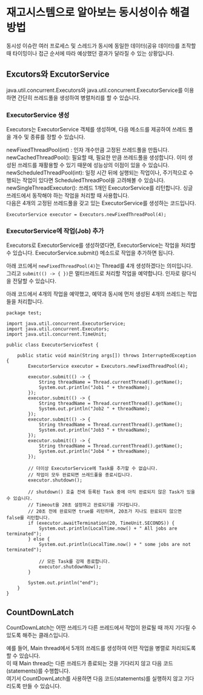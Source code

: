 # 재고시스템으로 알아보는 동시성이슈 해결방법

동시성 이슈란 여러 프로세스 및 스레드가 동시에 동일한 데이터(공유 데이터)를 조작할 때 타이밍이나 접근 순서에 따라 예상했던 결과가 달라질 수 있는 상황입니다.

## Excutors와 ExcutorService

java.util.concurrent.Executors와 java.util.concurrent.ExecutorService를 이용하면 간단히 쓰레드풀을 생성하여 병렬처리를 할 수 있습니다.

### ExecutorService 생성
Executors는 ExecutorService 객체를 생성하며, 다음 메소드를 제공하여 쓰레드 풀을 개수 및 종류를 정할 수 있습니다.

newFixedThreadPool(int) : 인자 개수만큼 고정된 쓰레드풀을 만듭니다.  
newCachedThreadPool(): 필요할 때, 필요한 만큼 쓰레드풀을 생성합니다. 이미 생성된 쓰레드를 재활용할 수 있기 때문에 성능상의 이점이 있을 수 있습니다.  
newScheduledThreadPool(int): 일정 시간 뒤에 실행되는 작업이나, 주기적으로 수행되는 작업이 있다면 ScheduledThreadPool을 고려해볼 수 있습니다.  
newSingleThreadExecutor(): 쓰레드 1개인 ExecutorService를 리턴합니다. 싱글 쓰레드에서 동작해야 하는 작업을 처리할 때 사용합니다.  
다음은 4개의 고정된 쓰레드풀을 갖고 있는 ExecutorService를 생성하는 코드입니다.  

```
ExecutorService executor = Executors.newFixedThreadPool(4);
```

### ExecutorService에 작업(Job) 추가
Executors로 ExecutorService를 생성하였다면, ExecutorService는 작업을 처리할 수 있습니다. ExecutorService.submit() 메소드로 작업을 추가하면 됩니다.

아래 코드에서 `newFixedThreadPool(4)`는 Thread를 4개 생성하겠다는 의미입니다. 그리고 `submit(() -> { })`은 멀티쓰레드로 처리할 작업을 예약합니다. 인자로 람다식을 전달할 수 있습니다.

아래 코드에서 4개의 작업을 예약했고, 예약과 동시에 먼저 생성된 4개의 쓰레드는 작업들을 처리합니다.

```
package test;

import java.util.concurrent.ExecutorService;
import java.util.concurrent.Executors;
import java.util.concurrent.TimeUnit;

public class ExecutorServiceTest {

    public static void main(String args[]) throws InterruptedException {
        ExecutorService executor = Executors.newFixedThreadPool(4);

        executor.submit(() -> {
            String threadName = Thread.currentThread().getName();
            System.out.println("Job1 " + threadName);
        });
        executor.submit(() -> {
            String threadName = Thread.currentThread().getName();
            System.out.println("Job2 " + threadName);
        });
        executor.submit(() -> {
            String threadName = Thread.currentThread().getName();
            System.out.println("Job3 " + threadName);
        });
        executor.submit(() -> {
            String threadName = Thread.currentThread().getName();
            System.out.println("Job4 " + threadName);
        });

        // 더이상 ExecutorService에 Task를 추가할 수 없습니다.
        // 작업이 모두 완료되면 쓰레드풀을 종료시킵니다.
        executor.shutdown();

        // shutdown() 호출 전에 등록된 Task 중에 아직 완료되지 않은 Task가 있을 수 있습니다.
        // Timeout을 20초 설정하고 완료되기를 기다립니다.
        // 20초 전에 완료되면 true를 리턴하며, 20초가 지나도 완료되지 않으면 false를 리턴합니다.
        if (executor.awaitTermination(20, TimeUnit.SECONDS)) {
            System.out.println(LocalTime.now() + " All jobs are terminated");
        } else {
            System.out.println(LocalTime.now() + " some jobs are not terminated");

            // 모든 Task를 강제 종료합니다.
            executor.shutdownNow();
        }

        System.out.println("end");
    }
}
```

## CountDownLatch

CountDownLatch는 어떤 쓰레드가 다른 쓰레드에서 작업이 완료될 때 까지 기다릴 수 있도록 해주는 클래스입니다. 

예를 들어, Main thread에서 5개의 쓰레드를 생성하여 어떤 작업을 병렬로 처리되도록 할 수 있습니다.   
이 때 Main thread는 다른 쓰레드가 종료되는 것을 기다리지 않고 다음 코드(statements)를 수행합니다.  
여기서 CountDownLatch를 사용하면 다음 코드(statements)를 실행하지 않고 기다리도록 만들 수 있습니다.  

